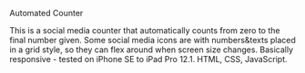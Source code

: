 Automated Counter

This is a social media counter that automatically counts from zero to the final number given.
Some social media icons are with numbers&texts placed in a grid style, so they can flex around when screen size changes. Basically responsive - tested on iPhone SE to iPad Pro 12.1.
HTML, CSS, JavaScript.